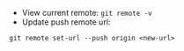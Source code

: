* View current remote: `git remote -v`
* Update push remote url: 
```
git remote set-url --push origin <new-url>
```
